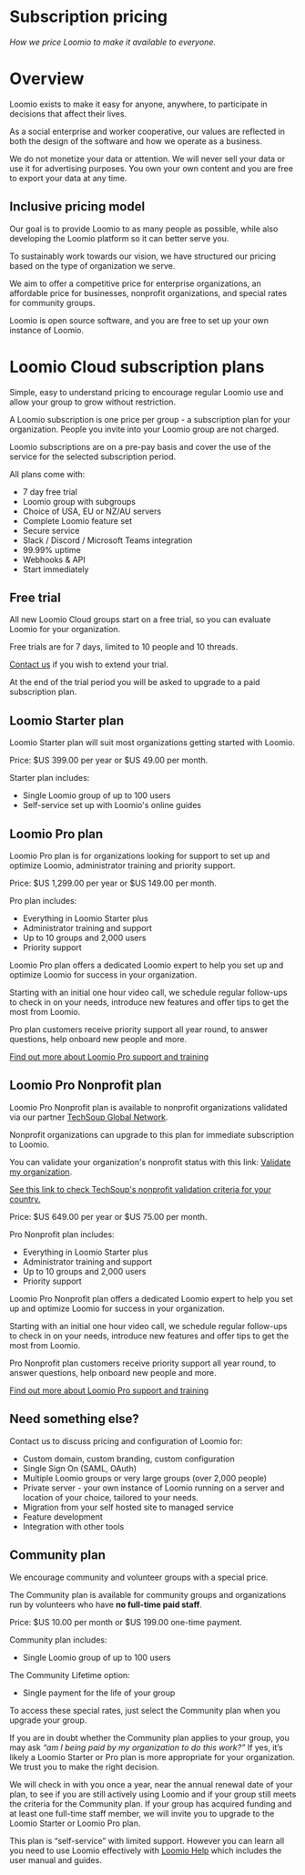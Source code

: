 # Subscription pricing
_How we price Loomio to make it available to everyone._

# Overview
Loomio exists to make it easy for anyone, anywhere, to participate in decisions that affect their lives.

As a social enterprise and worker cooperative, our values are reflected in both the design of the software and how we operate as a business.

We do not monetize your data or attention. We will never sell your data or use it for advertising purposes. You own your own content and you are free to export your data at any time.

## Inclusive pricing model
Our goal is to provide Loomio to as many people as possible, while also developing the Loomio platform so it can better serve you.

To sustainably work towards our vision, we have structured our pricing based on the type of organization we serve.

We aim to offer a competitive price for enterprise organizations, an affordable price for businesses, nonprofit organizations, and special rates for community groups.

Loomio is open source software, and you are free to set up your own instance of Loomio.

# Loomio Cloud subscription plans
Simple, easy to understand pricing to encourage regular Loomio use and allow your group to grow without restriction.  

A Loomio subscription is one price per group - a subscription plan for your organization. People you invite into your Loomio group are not charged.

Loomio subscriptions are on a pre-pay basis and cover the use of the service for the selected subscription period.

All plans come with:
- 7 day free trial
- Loomio group with subgroups
- Choice of USA, EU or NZ/AU servers
- Complete Loomio feature set
- Secure service
- Slack / Discord / Microsoft Teams integration
- 99.99% uptime
- Webhooks & API
- Start immediately

## Free trial
All new Loomio Cloud groups start on a free trial, so you can evaluate Loomio for your organization.

Free trials are for 7 days, limited to 10 people and 10 threads.

[Contact us](https://www.loomio.com/contact) if you wish to extend your trial.

At the end of the trial period you will be asked to upgrade to a paid subscription plan.

## Loomio Starter plan
Loomio Starter plan will suit most organizations getting started with Loomio.

Price: $US 399.00 per year or $US 49.00 per month.

Starter plan includes:
- Single Loomio group of up to 100 users
- Self-service set up with Loomio's online guides

## Loomio Pro plan
Loomio Pro plan is for organizations looking for support to set up and optimize Loomio, administrator training and priority support.

Price: $US 1,299.00 per year or $US 149.00 per month.

Pro plan includes:
- Everything in Loomio Starter plus
- Administrator training and support
- Up to 10 groups and 2,000 users
- Priority support

Loomio Pro plan offers a dedicated Loomio expert to help you set up and optimize Loomio for success in your organization.

Starting with an initial one hour video call, we schedule regular follow-ups to check in on your needs, introduce new features and offer tips to get the most from Loomio.

Pro plan customers receive priority support all year round, to answer questions, help onboard new people and more.

[Find out more about Loomio Pro support and training](
https://help.loomio.com/en/policy/subscriptions/pro_support/)

## Loomio Pro Nonprofit plan
Loomio Pro Nonprofit plan is available to nonprofit organizations validated via our partner [TechSoup Global Network](https://www.techsoup.org/).

Nonprofit organizations can upgrade to this plan for immediate subscription to Loomio. 

You can validate your organization's nonprofit status with this link:  [Validate my organization](https://app.ngok.techsoup.org/Default.aspx?vendorAppId=bbc8a1ce-89f4-4caf-a12b-93c7608a29c1).

[See this link to check TechSoup's nonprofit validation criteria for your country.](https://www.techsoup.global/techsoup-local-ngo-definitions)

Price: $US 649.00 per year or $US 75.00 per month.

Pro Nonprofit plan includes:
- Everything in Loomio Starter plus
- Administrator training and support
- Up to 10 groups and 2,000 users
- Priority support

Loomio Pro Nonprofit plan offers a dedicated Loomio expert to help you set up and optimize Loomio for success in your organization.

Starting with an initial one hour video call, we schedule regular follow-ups to check in on your needs, introduce new features and offer tips to get the most from Loomio.

Pro Nonprofit plan customers receive priority support all year round, to answer questions, help onboard new people and more.

[Find out more about Loomio Pro support and training](
https://help.loomio.com/en/policy/subscriptions/pro_support/)

## Need something else?
Contact us to discuss pricing and configuration of Loomio for:
- Custom domain, custom branding, custom configuration
- Single Sign On (SAML, OAuth)
- Multiple Loomio groups or very large groups (over 2,000 people)
- Private server - your own instance of Loomio running on a server and location of your choice, tailored to your needs.
- Migration from your self hosted site to managed service
- Feature development
- Integration with other tools

## Community plan
We encourage community and volunteer groups with a special price.

The Community plan is available for community groups and organizations run by volunteers who have **no full-time paid staff**.

Price: $US 10.00 per month or $US 199.00 one-time payment.

Community plan includes:
- Single Loomio group of up to 100 users

The Community Lifetime option:
- Single payment for the life of your group

To access these special rates, just select the Community plan when you upgrade your group.

If you are in doubt whether the Community plan applies to your group, you may ask *“am I being paid by my organization to do this work?”* If yes, it’s likely a Loomio Starter or Pro plan is more appropriate for your organization. We trust you to make the right decision.  

We will check in with you once a year, near the annual renewal date of your plan, to see if you are still actively using Loomio and if your group still meets the criteria for the Community plan. If your group has acquired funding and at least one full-time staff member, we will invite you to upgrade to the Loomio Starter or Loomio Pro plan.

This plan is “self-service” with limited support. However you can learn all you need to use Loomio effectively with [Loomio Help](https://help.loomio.com) which includes the user manual and guides.
